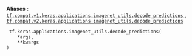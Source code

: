 **Aliases** : [ `tf.compat.v1.keras.applications.imagenet_utils.decode_predictions` ](/api_docs/python/tf/keras/applications/imagenet_utils/decode_predictions), [ `tf.compat.v2.keras.applications.imagenet_utils.decode_predictions` ](/api_docs/python/tf/keras/applications/imagenet_utils/decode_predictions)

```
 tf.keras.applications.imagenet_utils.decode_predictions(
    *args,
    **kwargs
)
 
```

